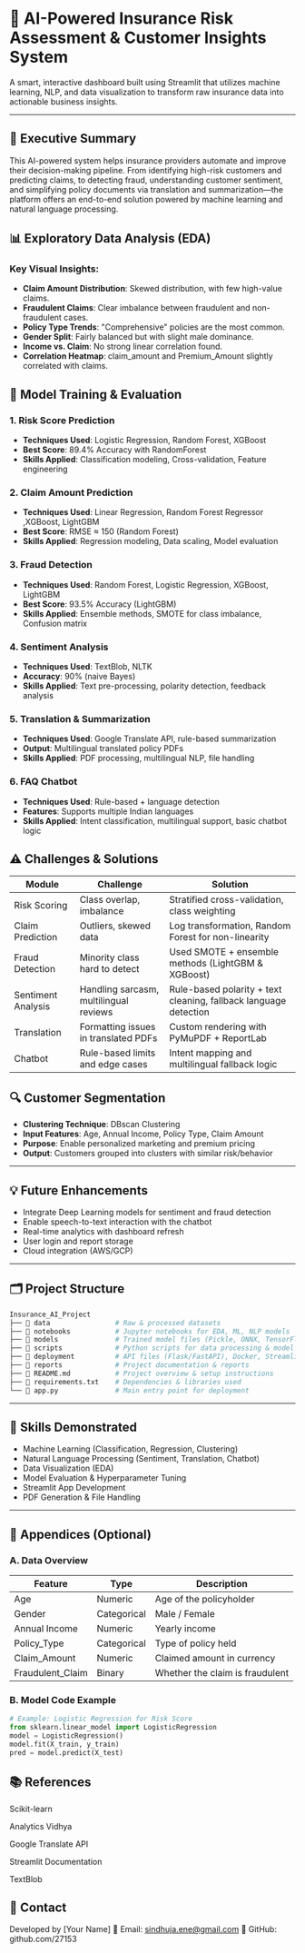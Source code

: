 
# 🧠 AI-Powered Insurance Risk Assessment & Customer Insights System

A smart, interactive dashboard built using Streamlit that utilizes machine learning, NLP, and data visualization to transform raw insurance data into actionable business insights.

---

## 📌 Executive Summary

This AI-powered system helps insurance providers automate and improve their decision-making pipeline. From identifying high-risk customers and predicting claims, to detecting fraud, understanding customer sentiment, and simplifying policy documents via translation and summarization—the platform offers an end-to-end solution powered by machine learning and natural language processing.



## 📊 Exploratory Data Analysis (EDA)

### Key Visual Insights:
- **Claim Amount Distribution**: Skewed distribution, with few high-value claims.
- **Fraudulent Claims**: Clear imbalance between fraudulent and non-fraudulent cases.
- **Policy Type Trends**: "Comprehensive" policies are the most common.
- **Gender Split**: Fairly balanced but with slight male dominance.
- **Income vs. Claim**: No strong linear correlation found.
- **Correlation Heatmap**: claim_amount and Premium_Amount slightly correlated with claims.



## 🧪 Model Training & Evaluation

### 1. Risk Score Prediction
- **Techniques Used**: Logistic Regression, Random Forest, XGBoost
- **Best Score**: 89.4% Accuracy with RandomForest
- **Skills Applied**: Classification modeling, Cross-validation, Feature engineering

### 2. Claim Amount Prediction
- **Techniques Used**: Linear Regression, Random Forest Regressor ,XGBoost, LightGBM
- **Best Score**: RMSE ≈ 150 (Random Forest)
- **Skills Applied**: Regression modeling, Data scaling, Model evaluation

### 3. Fraud Detection
- **Techniques Used**: Random Forest, Logistic Regression, XGBoost, LightGBM
- **Best Score**: 93.5% Accuracy (LightGBM)
- **Skills Applied**: Ensemble methods, SMOTE for class imbalance, Confusion matrix

### 4. Sentiment Analysis
- **Techniques Used**: TextBlob, NLTK
- **Accuracy**: 90% (naive Bayes)
- **Skills Applied**: Text pre-processing, polarity detection, feedback analysis

### 5. Translation & Summarization
- **Techniques Used**: Google Translate API, rule-based summarization
- **Output**: Multilingual translated policy PDFs
- **Skills Applied**: PDF processing, multilingual NLP, file handling

### 6. FAQ Chatbot
- **Techniques Used**: Rule-based + language detection
- **Features**: Supports multiple Indian languages
- **Skills Applied**: Intent classification, multilingual support, basic chatbot logic


## ⚠️ Challenges & Solutions

| Module             | Challenge                                              | Solution                                                             |
|-------------------|--------------------------------------------------------|----------------------------------------------------------------------|
| Risk Scoring       | Class overlap, imbalance                              | Stratified cross-validation, class weighting                        |
| Claim Prediction   | Outliers, skewed data                                 | Log transformation, Random Forest for non-linearity                 |
| Fraud Detection    | Minority class hard to detect                         | Used SMOTE + ensemble methods (LightGBM & XGBoost)                  |
| Sentiment Analysis | Handling sarcasm, multilingual reviews                | Rule-based polarity + text cleaning, fallback language detection    |
| Translation        | Formatting issues in translated PDFs                  | Custom rendering with PyMuPDF + ReportLab                           |
| Chatbot            | Rule-based limits and edge cases                      | Intent mapping and multilingual fallback logic                      |


## 🔍 Customer Segmentation

- **Clustering Technique**: DBscan Clustering
- **Input Features**: Age, Annual Income, Policy Type, Claim Amount
- **Purpose**: Enable personalized marketing and premium pricing
- **Output**: Customers grouped into clusters with similar risk/behavior

---

## 💡 Future Enhancements

- Integrate Deep Learning models for sentiment and fraud detection
- Enable speech-to-text interaction with the chatbot
- Real-time analytics with dashboard refresh
- User login and report storage
- Cloud integration (AWS/GCP)

---

## 🗂️ Project Structure

```bash
Insurance_AI_Project  
├── 📂 data                # Raw & processed datasets  
├── 📂 notebooks           # Jupyter notebooks for EDA, ML, NLP models  
├── 📂 models              # Trained model files (Pickle, ONNX, TensorFlow, PyTorch)  
├── 📂 scripts             # Python scripts for data processing & model training  
├── 📂 deployment          # API files (Flask/FastAPI), Docker, Streamlit UI  
├── 📂 reports             # Project documentation & reports  
├── 📜 README.md           # Project overview & setup instructions  
├── 📜 requirements.txt    # Dependencies & libraries used  
└── 📜 app.py              # Main entry point for deployment  
```
---

## 🔧 Skills Demonstrated

- Machine Learning (Classification, Regression, Clustering)
- Natural Language Processing (Sentiment, Translation, Chatbot)
- Data Visualization (EDA)
- Model Evaluation & Hyperparameter Tuning
- Streamlit App Development
- PDF Generation & File Handling

---

## 🧾 Appendices (Optional)

### A. Data Overview

| Feature           | Type     | Description                                  |
|-------------------|----------|----------------------------------------------|
| Age               | Numeric  | Age of the policyholder                      |
| Gender            | Categorical | Male / Female                            |
| Annual Income     | Numeric  | Yearly income                                |
| Policy_Type       | Categorical | Type of policy held                        |
| Claim_Amount      | Numeric  | Claimed amount in currency                   |
| Fraudulent_Claim  | Binary   | Whether the claim is fraudulent              |

### B. Model Code Example

````python
# Example: Logistic Regression for Risk Score
from sklearn.linear_model import LogisticRegression
model = LogisticRegression()
model.fit(X_train, y_train)
pred = model.predict(X_test)

````


## 📚 References
Scikit-learn

Analytics Vidhya

Google Translate API

Streamlit Documentation

TextBlob

## 🙋 Contact
Developed by [Your Name]
📧 Email: sindhuja.ene@gmail.com
🔗 GitHub: github.com/27153

